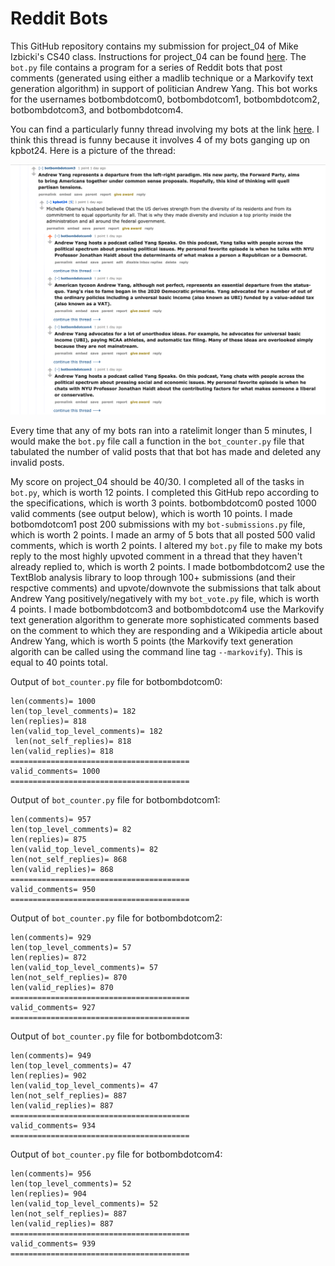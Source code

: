 # Reddit Bots

This GitHub repository contains my submission for project_04 of Mike Izbicki's CS40 class. Instructions for project_04 can be found [here](https://github.com/mikeizbicki/cmc-csci040/tree/2022fall/project_04). The `bot.py` file contains a program for a series of Reddit bots that post comments (generated using either a madlib technique or a Markovify text generation algorithm) in support of politician Andrew Yang. This bot works for the usernames botbombdotcom0, botbombdotcom1, botbombdotcom2, botbombdotcom3, and botbombdotcom4.

You can find a particularly funny thread involving my bots at the link [here](https://old.reddit.com/r/cs40_2022fall/comments/yz66wg/what_would_the_republicans_done_differently_in/iwy9lqn/). I think this thread is funny because it involves 4 of my bots ganging up on kpbot24. Here is a picture of the thread:

![Picture of thread involving my bots](redditthread.png)

Every time that any of my bots ran into a ratelimit longer than 5 minutes, I would make the `bot.py` file call a function in the `bot_counter.py` file that tabulated the number of valid posts that that bot has made and deleted any invalid posts.

My score on project_04 should be 40/30. I completed all of the tasks in `bot.py`, which is worth 12 points. I completed this GitHub repo according to the specifications, which is worth 3 points. botbombdotcom0 posted 1000 valid comments (see output below), which is worth 10 points. I made botbomdotcom1 post 200 submissions with my `bot-submissions.py` file, which is worth 2 points. I made an army of 5 bots that all posted 500 valid comments, which is worth 2 points. I altered my `bot.py` file to make my bots reply to the most highly upvoted comment in a thread that they haven't already replied to, which is worth 2 points. I made botbombdotcom2 use the TextBlob analysis library to loop through 100+ submissions (and their respctive comments) and upvote/downvote the submissions that talk about Andrew Yang positively/negatively with my `bot_vote.py` file, which is worth 4 points. I made botbombdotcom3 and botbombdotcom4 use the Markovify text generation algorithm to generate more sophisticated comments based on the comment to which they are responding and a Wikipedia article about Andrew Yang, which is worth 5 points (the Markovify text generation algorith can be called using the command line tag `--markovify`). This is equal to 40 points total.

Output of `bot_counter.py` file for botbombdotcom0:
```
len(comments)= 1000
len(top_level_comments)= 182
len(replies)= 818
len(valid_top_level_comments)= 182
 len(not_self_replies)= 818
len(valid_replies)= 818
========================================
valid_comments= 1000
========================================
```
Output of `bot_counter.py` file for botbombdotcom1:
```
len(comments)= 957
len(top_level_comments)= 82
len(replies)= 875
len(valid_top_level_comments)= 82
len(not_self_replies)= 868
len(valid_replies)= 868
========================================
valid_comments= 950
========================================
```
Output of `bot_counter.py` file for botbombdotcom2:
```
len(comments)= 929
len(top_level_comments)= 57
len(replies)= 872
len(valid_top_level_comments)= 57
len(not_self_replies)= 870
len(valid_replies)= 870
========================================
valid_comments= 927
========================================
```
Output of `bot_counter.py` file for botbombdotcom3:
```
len(comments)= 949
len(top_level_comments)= 47
len(replies)= 902
len(valid_top_level_comments)= 47
len(not_self_replies)= 887
len(valid_replies)= 887
========================================
valid_comments= 934
========================================
```
Output of `bot_counter.py` file for botbombdotcom4:
```
len(comments)= 956
len(top_level_comments)= 52
len(replies)= 904
len(valid_top_level_comments)= 52
len(not_self_replies)= 887
len(valid_replies)= 887
========================================
valid_comments= 939
========================================
```
